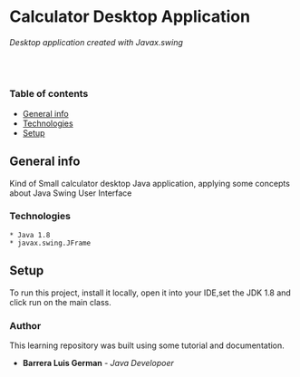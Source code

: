 # <h1>Calculator Desktop Application</h1>
###### Desktop application created with Javax.swing
<br/>

### Table of contents
* [General info](#general-info)
* [Technologies](#technologies)
* [Setup](#setup)

## General info
Kind of Small  calculator desktop Java application, applying some concepts about Java Swing User Interface

### Technologies 


````
* Java 1.8
* javax.swing.JFrame 
````

## Setup
To run this project, install it locally, open it into your IDE,set the JDK 1.8 and click run on the main class.


### Author
This learning repository was built using some tutorial and documentation.

* **Barrera Luis German**  - *Java Developoer*
